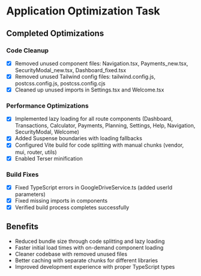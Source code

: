 # Application Optimization Task

## Completed Optimizations

### Code Cleanup
- [x] Removed unused component files: Navigation.tsx, Payments_new.tsx, SecurityModal_new.tsx, Dashboard_fixed.tsx
- [x] Removed unused Tailwind config files: tailwind.config.js, postcss.config.js, postcss.config.cjs
- [x] Cleaned up unused imports in Settings.tsx and Welcome.tsx

### Performance Optimizations
- [x] Implemented lazy loading for all route components (Dashboard, Transactions, Calculator, Payments, Planning, Settings, Help, Navigation, SecurityModal, Welcome)
- [x] Added Suspense boundaries with loading fallbacks
- [x] Configured Vite build for code splitting with manual chunks (vendor, mui, router, utils)
- [x] Enabled Terser minification

### Build Fixes
- [x] Fixed TypeScript errors in GoogleDriveService.ts (added userId parameters)
- [x] Fixed missing imports in components
- [x] Verified build process completes successfully

## Benefits
- Reduced bundle size through code splitting and lazy loading
- Faster initial load times with on-demand component loading
- Cleaner codebase with removed unused files
- Better caching with separate chunks for different libraries
- Improved development experience with proper TypeScript types
